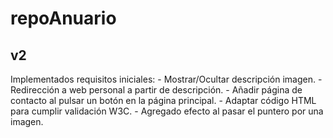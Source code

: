 # repoAnuario

v2
----
Implementados requisitos iniciales:
	- Mostrar/Ocultar descripción imagen.
	- Redirección a web personal a partir de descripción.
	- Añadir página de contacto al pulsar un botón en la página principal.
	- Adaptar código HTML para cumplir validación W3C.
	- Agregado efecto al pasar el puntero por una imagen.
